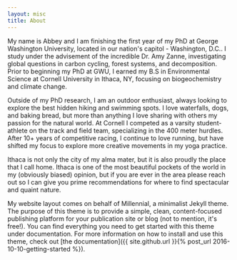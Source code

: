 ```yaml
---
layout: misc
title: About
---
```

My name is Abbey and I am finishing the first year of my PhD at George Washington University, located in our nation's capitol - Washington, D.C.. I study under the advisement of the incredible Dr. Amy Zanne, investigating global questions in carbon cycling, forest systems, and decomposition. Prior to beginning my PhD at GWU, I earned my B.S in Environmental Science at Cornell University in Ithaca, NY, focusing on biogeochemistry and climate change. 

Outside of my PhD research, I am an outdoor enthusiast, always looking to explore the best hidden hiking and swimming spots. I love waterfalls, dogs, and baking bread, but more than anything I love sharing with others my passion for the natural world. At Cornell I competed as a varsity student-athlete on the track and field team, specializing in the 400 meter hurdles. After 10+ years of competitive racing, I continue to love running, but have shifted my focus to explore more creative movements in my yoga practice. 

Ithaca is not only the city of my alma mater, but it is also proudly the place that I call home. Ithaca is one of the most beautiful pockets of the world in my (obviously biased) opinion, but if you are ever in the area please reach out so I can give you prime recommendations for where to find spectacular and quaint nature. 

My website layout comes on behalf of Millennial, a minimalist Jekyll theme. The purpose of this theme is to provide a simple, clean, content-focused publishing platform for your publication site or blog (not to mention, it's free!). You can find everything you need to get started with this theme under documentation. For more information on how to install and use this theme, check out [the documentation]({{ site.github.url }}{% post_url 2016-10-10-getting-started %}).
